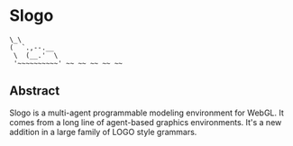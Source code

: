 Slogo
=====

    \_\
    (  `.,--.__
     \  (__.'  \
     '~~~~~~~~~~' ~~ ~~ ~~ ~~ ~~


Abstract
--------

Slogo is a multi-agent programmable modeling environment for WebGL.  It comes from a long line of agent-based graphics environments.  It's a new addition in a large family of LOGO style grammars.


